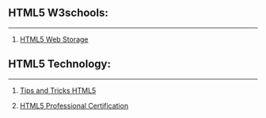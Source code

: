 ## HTML5 W3schools:
---
1. [HTML5 Web Storage](https://github.com/daodc/Front-End-Develop-Technicals/blob/master/Html5-webstorage.md)

## HTML5 Technology:
---
1. [Tips and Tricks HTML5](https://github.com/daodc/Front-End-Develop-Technicals/blob/master/Html5-tips-tricks.md)

1. [HTML5 Professional Certification](https://github.com/daodc/Front-End-Develop-Technicals/blob/master/Html5-professional-certification.md)


